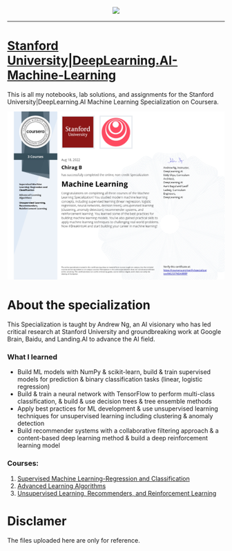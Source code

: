 <p align="center">

  <img height="100" src="https://wordpress.deeplearning.ai/wp-content/uploads/2021/02/LogoFiles_DeepLearning_PrimaryLogo.png">  

</p>
<hr>  

# [Stanford University|DeepLearning.AI-Machine-Learning](https://www.coursera.org/specializations/machine-learning-introduction)
This is all my notebooks, lab solutions, and assignments for the Stanford University|DeepLearning.AI Machine Learning Specialization on Coursera.

[![Welcome](https://github.com/Chirag05B/Portfolio/blob/main/Certifications/Machine%20Learning%20(2022)/Coursera%20MLS%20-%20Specialization_page-0001.jpg)](https://coursera.org/verify/specialization/MG537NDARRRP)

 
 
 # About the specialization
 This Specialization is taught by Andrew Ng, an AI visionary who has led critical research at Stanford University and groundbreaking work at Google Brain, Baidu, and Landing.AI to advance the AI field.

 ### What I learned
 - Build ML models with NumPy & scikit-learn, build & train supervised models for prediction & binary classification tasks (linear, logistic regression)
- Build & train a neural network with TensorFlow to perform multi-class classification, & build & use decision trees & tree ensemble methods 
- Apply best practices for ML development & use unsupervised learning techniques for unsupervised learning including clustering & anomaly detection   
- Build recommender systems with a collaborative filtering approach & a content-based deep learning method & build a deep reinforcement learning model
 
### Courses:
1. [Supervised Machine Learning-Regression and Classification](https://github.com/Chirag05B/Portfolio/tree/main/Certifications/Machine%20Learning%20(2022)/Supervised%20Machine%20Learning-Regression%20and%20Classification)  
2. [Advanced Learning Algorithms](https://github.com/Chirag05B/Portfolio/tree/main/Certifications/Machine%20Learning%20(2022)/Advanced%20Learning%20Algorithms)  
3. [Unsupervised Learning, Recommenders, and Reinforcement Learning](https://github.com/Chirag05B/Portfolio/tree/main/Certifications/Machine%20Learning%20(2022)/Unsupervised%20Learning-Recommenders-Reinforcement%20Learning)  

# Disclamer
The files uploaded here are only for reference. 

